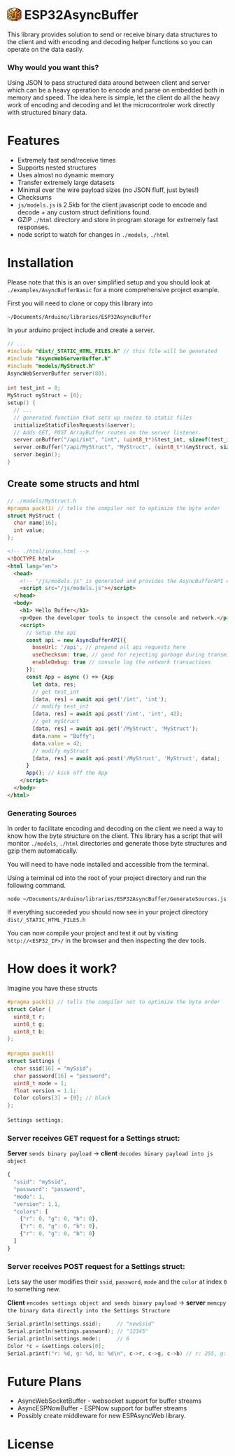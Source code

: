 # <img src="examples/AsyncBufferBasic/html/img/favicon.png" width="32" height="32" alt="ESP32AsyncBuffer" style="vertical-align: top" /> ESP32AsyncBuffer

This library provides solution to send or receive binary data structures to the client and with encoding and decoding helper functions so you can operate on the data easily.

### Why would you want this?
Using JSON to pass structured data around between client and server which can be a heavy operation to encode and parse on embedded both in memory and speed.
The idea here is simple, let the client do all the heavy work of encoding and decoding and let the microcontroler work directly with structured binary data.

# Features
- Extremely fast send/receive times
- Supports nested structures
- Uses almost no dynamic memory
- Transfer extremely large datasets
- Minimal over the wire payload sizes (no JSON fluff, just bytes!)
- Checksums
- `js/models.js` is 2.5kb for the client javascript code to encode and decode + any custom struct definitions found.
- GZIP `./html` directory and store in program storage for extremely fast responses.
- node script to watch for changes in `./models`, `./html`

# Installation
Please note that this is an over simplified setup and you should look at `./examples/AsyncBufferBasic` for a more comprehensive project example.

First you will need to clone or copy this library into 
```shell
~/Documents/Arduino/libraries/ESP32AsyncBuffer
```

In your arduino project include and create a server. 
```cpp
// ...
#include "dist/_STATIC_HTML_FILES.h" // this file will be generated
#include "AsyncWebServerBuffer.h"
#include "models/MyStruct.h"
AsyncWebServerBuffer server(80);

int test_int = 0;
MyStruct myStruct = {0};
setup() {
  // ...
  // generated function that sets up routes to static files
  initializeStaticFilesRequests(&server);
  // Adds GET, POST ArrayBuffer routes on the server listener.
  server.onBuffer("/api/int", "int", (uint8_t*)&test_int, sizeof(test_int) ); 
  server.onBuffer("/api/MyStruct", "MyStruct", (uint8_t*)&myStruct, sizeof(myStruct) ); 
  server.begin();
}
```

## Create some structs and html
```c++ 
// ./models/MyStruct.h
#pragma pack(1) // tells the compiler not to optimize the byte order
struct MyStruct {
  char name[16];
  int value;
};
```
```html
<!-- ./html/index.html -->
<!DOCTYPE html>
<html lang="en">
  <head>
    <!-- "/js/models.js" is generated and provides the AsyncBufferAPI class. -->
    <script src="/js/models.js"></script>
  </head>
  <body>
    <h1> Hello Buffer</h1>
    <p>Open the developer tools to inspect the console and network.</p>
    <script>
      // Setup the api
      const api = new AsyncBufferAPI({
        baseUrl: '/api', // prepend all api requests here
        useChecksum: true, // good for rejecting garbage during transmission
        enableDebug: true // console log the network transactions
      });
      const App = async () => {App
        let data, res;
        // get test_int
        [data, res] = await api.get('/int', 'int');
        // modify test_int
        [data, res] = await api.post('/int', 'int', 42);
        // get myStruct
        [data, res] = await api.get('/MyStruct', 'MyStruct');
        data.name = "Buffy";
        data.value = 42;
        // modify myStruct
        [data, res] = await api.post('/MyStruct', 'MyStruct', data);
      }
      App(); // kick off the App
    </script>
  </body>
</html>
```

### Generating Sources
In order to facilitate encoding and decoding on the client we need a way to know how the byte structure on the client. This library has a script that will monitor `./models`, `./html` directories and generate those byte structures and gzip them automatically.

You will need to have node installed and accessible from the terminal.

Using a terminal cd into the root of your project directory and run the following command.
```shell
node ~/Documents/Arduino/libraries/ESP32AsyncBuffer/GenerateSources.js
```
If everything succeeded you should now see in your project directory `dist/_STATIC_HTML_FILES.h`

You can now compile your project and test it out by visiting `http://<ESP32_IP>/` in the browser and then inspecting the dev tools.


# How does it work?
Imagine you have these structs
```cpp
#pragma pack(1) // tells the compiler not to optimize the byte order
struct Color {
  uint8_t r;
  uint8_t g;
  uint8_t b;
};

#pragma pack(1)
struct Settings {
  char ssid[16] = "mySsid";
  char password[16] = "password";
  uint8_t mode = 1;
  float version = 1.1;
  Color colors[3] = {0}; // black
};

Settings settings;
```

### Server receives GET request for a Settings struct:
**Server** `sends binary payload` -> **client** `decodes binary payload into js object`
```js
{
  "ssid": "mySsid",
  "password": "password",
  "mode": 1,
  "version": 1.1,
  "colors": [
    {"r": 0, "g": 0, "b": 0},
    {"r": 0, "g": 0, "b": 0},
    {"r": 0, "g": 0, "b": 0}
  ]
}
```

### Server receives POST request for a Settings struct:
Lets say the user modifies their `ssid`, `password`, `mode` and the `color` at index `0` to something new.

**Client** `encodes settings object and sends binary payload` -> **server** `memcpy the binary data directly into the Settings Structure`
```cpp
Serial.println(settings.ssid);     // "newSsid"
Serial.println(settings.password); // "12345"
Serial.println(settings.mode);     // 6
Color *c = &settings.colors[0];
Serial.printf("r: %d, g: %d, b: %d\n", c->r, c->g, c->b) // r: 255, g: 0, b: 0 ... red :)
```

# Future Plans
- AsyncWebSocketBuffer - websocket support for buffer streams
- AsyncESPNowBuffer - ESPNow support for buffer streams
- Possibly create middleware for new ESPAsyncWeb library.


# License 
